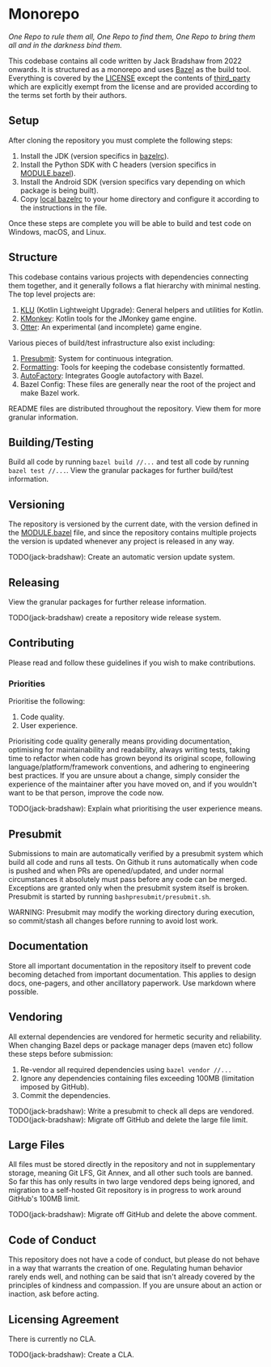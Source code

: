 # Monorepo

_One Repo to rule them all, One Repo to find them, One Repo to bring them all and in the darkness
bind them._

This codebase contains all code written by Jack Bradshaw from 2022 onwards. It is structured as a
monorepo and uses [Bazel](https://bazel.build) as the build tool. Everything is covered by the
[LICENSE](LICENSE) except the contents of [third_party](third_party) which are explicitly exempt from the
license and are provided according to the terms set forth by their authors.

## Setup

After cloning the repository you must complete the following steps:

1. Install the JDK (version specifics in [bazelrc](.bazelrc)).
1. Install the Python SDK with C headers (version specifics in [MODULE.bazel](MODULE.bazel)).
1. Install the Android SDK (version specifics vary depending on which package is being built).
1. Copy [local bazelrc](local_bazelrc) to your home directory and configure it according to the
   instructions in the file.

Once these steps are complete you will be able to build and test code on Windows, macOS, and Linux.

## Structure

This codebase contains various projects with dependencies connecting them together, and it
generally follows a flat hierarchy with minimal nesting. The top level projects are:

1. [KLU](java/klu) (Kotlin Lightweight Upgrade): General helpers and utilities for Kotlin.
1. [KMonkey](java/kmonkey): Kotlin tools for the JMonkey game engine.
1. [Otter](java/otter): An experimental (and incomplete) game engine.

Various pieces of build/test infrastructure also exist including:

1. [Presubmit](presubmit): System for continuous integration.
1. [Formatting](formatting): Tools for keeping the codebase consistently formatted.
1. [AutoFactory](autofactory): Integrates Google autofactory with Bazel.
1. Bazel Config: These files are generally near the root of the project and make Bazel work.

README files are distributed throughout the repository. View them for more granular information.

## Building/Testing

Build all code by running `bazel build //...` and test all code by running `bazel test //...`. View
the granular packages for further build/test information.

## Versioning

The repository is versioned by the current date, with the version defined in the [MODULE.bazel](MODULE.bazel) file,
and since the repository contains multiple projects the version is updated whenever any project
is released in any way.

TODO(jack-bradshaw): Create an automatic version update system.

## Releasing

View the granular packages for further release information.

TODO(jack-bradshaw) create a repository wide release system.

## Contributing

Please read and follow these guidelines if you wish to make contributions.

### Priorities

Prioritise the following:

1. Code quality.
2. User experience.

Priorisiting code quality generally means providing documentation, optimising for maintainability
and readability, always writing tests, taking time to refactor when code has grown beyond its
original scope, following language/platform/framework conventions, and adhering to engineering
best practices. If you are unsure about a change, simply consider the experience of the
maintainer after you have moved on, and if you wouldn't want to be that person, improve the code
now.

TODO(jack-bradshaw): Explain what prioritising the user experience means.

## Presubmit

Submissions to main are automatically verified by a presubmit system which build all code and runs
all tests. On Github it runs automatically when code is pushed and when PRs are opened/updated, and
under normal circumstances it absolutely must pass before any code can be merged. Exceptions are
granted only when the presubmit system itself is broken. Presubmit is started by running
`bashpresubmit/presubmit.sh`.

WARNING: Presubmit may modify the working directory during execution, so commit/stash all changes
before running to avoid lost work.

## Documentation

Store all important documentation in the repository itself to prevent code becoming detached from
important documentation. This applies to design docs, one-pagers, and other ancillatory paperwork.
Use markdown where possible.

## Vendoring

All external dependencies are vendored for hermetic security and reliability. When changing Bazel
deps or package manager deps (maven etc) follow these steps before submission:

1. Re-vendor all required dependencies using `bazel vendor //...`
2. Ignore any dependencies containing files exceeding 100MB (limitation imposed by GitHub).
3. Commit the dependencies.

TODO(jack-bradshaw): Write a presubmit to check all deps are vendored.
TODO(jack-bradshaw): Migrate off GitHub and delete the large file limit.

## Large Files

All files must be stored directly in the repository and not in supplementary storage, meaning Git
LFS, Git Annex, and all other such tools are banned. So far this has only results in two large
vendored deps being ignored, and migration to a self-hosted Git repository is in progress to work
around GitHub's 100MB limit.

TODO(jack-bradshaw): Migrate off GitHub and delete the above comment.

## Code of Conduct

This repository does not have a code of conduct, but please do not behave in a way that warrants the
creation of one. Regulating human behavior rarely ends well, and nothing can be said that isn't
already covered by the principles of kindness and compassion. If you are unsure about an action or
inaction, ask before acting.

## Licensing Agreement

There is currently no CLA.

TODO(jack-bradshaw): Create a CLA.
